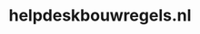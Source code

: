 ---
layout: post
title:  "helpdeskbouwregels.nl"
internal_url:  "/dutchgov/helpdeskbouwregels.nl.html"
categories: dutchgov
---